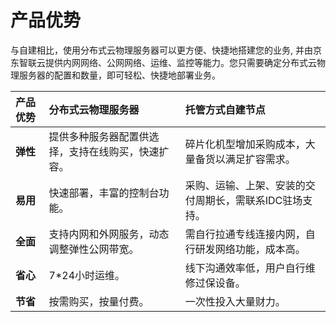 # 产品优势

与自建相比，使用分布式云物理服务器可以更方便、快捷地搭建您的业务, 并由京东智联云提供内网网络、公网网络、运维、监控等能力。您只需要确定分布式云物理服务器的配置和数量，即可轻松、快捷地部署业务。


|**产品优势**|**分布式云物理服务器**|**托管方式自建节点**|
|:- |:- |:- |
|**弹性**|提供多种服务器配置供选择，支持在线购买，快速扩容。|碎片化机型增加采购成本，大量备货以满足扩容需求。|
|**易用**|快速部署，丰富的控制台功能。|采购、运输、上架、安装的交付周期长，需联系IDC驻场支持。|
|**全面**|支持内网和外网服务，动态调整弹性公网带宽。|需自行拉通专线连接内网，自行研发网络功能，成本高。|
|**省心**|7*24小时运维。|线下沟通效率低，用户自行维修过保设备。|
|**节省**|按需购买，按量付费。|一次性投入大量财力。|


